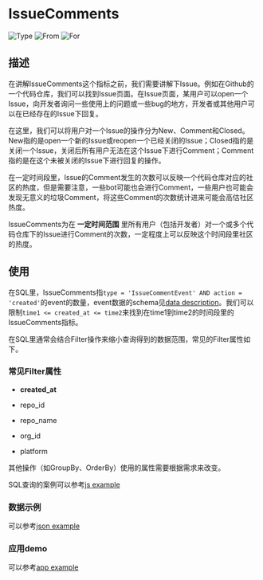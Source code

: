 # IssueComments

![Type](https://img.shields.io/badge/类型-指标-blue) ![From](https://img.shields.io/badge/来自-X--lab-blue) ![For](https://img.shields.io/badge/用于-项目/开发者-blue)

## 描述

在讲解IssueComments这个指标之前，我们需要讲解下Issue。例如在Github的一个代码仓库，我们可以找到Issue页面。在Issue页面，某用户可以open一个Issue，向开发者询问一些使用上的问题或一些bug的地方，开发者或其他用户可以在已经存在的Issue下回复。

在这里，我们可以将用户对一个Issue的操作分为New、Comment和Closed。New指的是open一个新的Issue或reopen一个已经关闭的Issue；Closed指的是关闭一个Issue，关闭后所有用户无法在这个Issue下进行Comment；Comment指的是在这个未被关闭的Issue下进行回复的操作。

在一定时间段里，Issue的Comment发生的次数可以反映一个代码仓库对应的社区的热度，但是需要注意，一些bot可能也会进行Comment，一些用户也可能会发现无意义的垃圾Comment，将这些Comment的次数统计进来可能会高估社区热度。

IssueComments为在 **一定时间范围** 里所有用户（包括开发者）对一个或多个代码仓库下的Issue进行Comment的次数，一定程度上可以反映这个时间段里社区的热度。

## 使用

在SQL里，IssueComments指`type = 'IssueCommentEvent' AND action = 'created'`的event的数量，event数据的schema见[data description](https://github.com/X-lab2017/open-digger/blob/master/docs/assets/data_description.csv)。我们可以限制`time1 <= created_at <= time2`来找到在time1到time2的时间段里的IssueComments指标。

在SQL里通常会结合Filter操作来缩小查询得到的数据范围，常见的Filter属性如下。

### 常见Filter属性

 - **created_at**

 - repo_id

 - repo_name

 - org_id

 - platform

其他操作（如GroupBy、OrderBy）使用的属性需要根据需求来改变。

SQL查询的案例可以参考[js example](https://github.com/X-lab2017/open-digger/blob/master/src/metrics/metrics.ts#L15)

### 数据示例

可以参考[json example](https://oss.x-lab.info/open_digger/github/X-lab2017/open-digger/issue_comments.json)

### 应用demo

可以参考[app example](https://codepen.io/frank-zsy/pen/mdjaZMw)